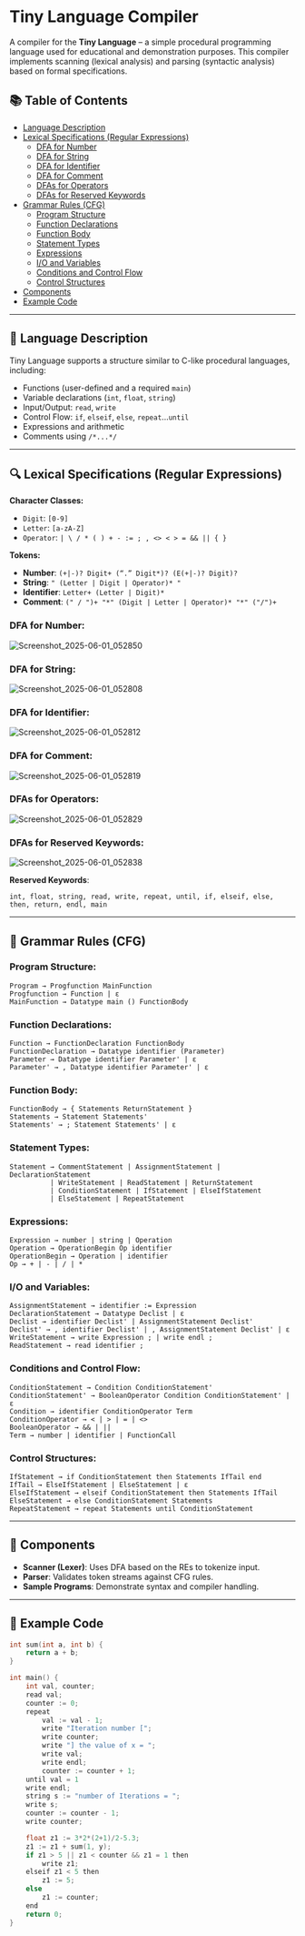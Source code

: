 
# Tiny Language Compiler

A compiler for the **Tiny Language** – a simple procedural programming language used for educational and demonstration purposes. This compiler implements scanning (lexical analysis) and parsing (syntactic analysis) based on formal specifications.

## 📚 Table of Contents

- [Language Description](#-language-description)
- [Lexical Specifications (Regular Expressions)](#-lexical-specifications-regular-expressions)
	- [DFA for Number](#dfa-for-number)
	- [DFA for String](#dfa-for-string)
	- [DFA for Identifier](#dfa-for-identifier)
	- [DFA for Comment](#dfa-for-comment)
	- [DFAs for Operators](#dfas-for-operators)
	- [DFAs for Reserved Keywords](#dfas-for-reserved-keywords)
- [Grammar Rules (CFG)](#-grammar-rules-cfg)
  - [Program Structure](#program-structure)
  - [Function Declarations](#function-declarations)
  - [Function Body](#function-body)
  - [Statement Types](#statement-types)
  - [Expressions](#expressions)
  - [I/O and Variables](#io-and-variables)
  - [Conditions and Control Flow](#conditions-and-control-flow)
  - [Control Structures](#control-structures)
- [Components](#-components)
- [Example Code](#-example-code)

---

## 📜 Language Description

Tiny Language supports a structure similar to C-like procedural languages, including:

- Functions (user-defined and a required `main`)
- Variable declarations (`int`, `float`, `string`)
- Input/Output: `read`, `write`
- Control Flow: `if`, `elseif`, `else`, `repeat`...`until`
- Expressions and arithmetic
- Comments using `/*...*/`

---

## 🔍 Lexical Specifications (Regular Expressions)

**Character Classes:**
- `Digit`: `[0-9]`
- `Letter`: `[a-zA-Z]`
- `Operator`: `| \ / * ( ) + - := ; , <> < > = && || { }`

**Tokens:**
- **Number**: `(+|-)? Digit+ (“.” Digit*)? (E(+|-)? Digit)?`
- **String**: `" (Letter | Digit | Operator)* "`
- **Identifier**: `Letter+ (Letter | Digit)*`
- **Comment**: `(" / ")+ "*" (Digit | Letter | Operator)* "*" ("/")+`

### DFA for Number:
![Screenshot_2025-06-01_052850](https://github.com/user-attachments/assets/ad564cc8-9264-4feb-82f0-1abc3b4db270)

### DFA for String:
![Screenshot_2025-06-01_052808](https://github.com/user-attachments/assets/6eb3ce69-5e13-4fcb-9e96-f64eb66db27e)


### DFA for Identifier:

![Screenshot_2025-06-01_052812](https://github.com/user-attachments/assets/da6309f9-44d0-4c9b-8c43-1db06ffbfe54)

### DFA for Comment:
![Screenshot_2025-06-01_052819](https://github.com/user-attachments/assets/fc936c7a-ba93-4584-a3bf-544b195ac516)


### DFAs for Operators:
![Screenshot_2025-06-01_052829](https://github.com/user-attachments/assets/69fb60ca-57c9-41d0-bd43-96f54e6c8902)

### DFAs for Reserved Keywords:

![Screenshot_2025-06-01_052838](https://github.com/user-attachments/assets/1ba43266-97d7-4c70-8712-88205913f661)


**Reserved Keywords**:
```
int, float, string, read, write, repeat, until, if, elseif, else,
then, return, endl, main
```

---

## 🧠 Grammar Rules (CFG)

### Program Structure:
```
Program → Progfunction MainFunction
Progfunction → Function | ε
MainFunction → Datatype main () FunctionBody
```

### Function Declarations:
```
Function → FunctionDeclaration FunctionBody
FunctionDeclaration → Datatype identifier (Parameter)
Parameter → Datatype identifier Parameter' | ε
Parameter' → , Datatype identifier Parameter' | ε
```

### Function Body:
```
FunctionBody → { Statements ReturnStatement }
Statements → Statement Statements'
Statements' → ; Statement Statements' | ε
```

### Statement Types:
```
Statement → CommentStatement | AssignmentStatement | DeclarationStatement
          | WriteStatement | ReadStatement | ReturnStatement
          | ConditionStatement | IfStatement | ElseIfStatement
          | ElseStatement | RepeatStatement
```

### Expressions:
```
Expression → number | string | Operation
Operation → OperationBegin Op identifier
OperationBegin → Operation | identifier
Op → + | - | / | *
```

### I/O and Variables:
```
AssignmentStatement → identifier := Expression
DeclarationStatement → Datatype Declist | ε
Declist → identifier Declist' | AssignmentStatement Declist'
Declist' → , identifier Declist' | , AssignmentStatement Declist' | ε
WriteStatement → write Expression ; | write endl ;
ReadStatement → read identifier ;
```

### Conditions and Control Flow:
```
ConditionStatement → Condition ConditionStatement'
ConditionStatement' → BooleanOperator Condition ConditionStatement' | ε
Condition → identifier ConditionOperator Term
ConditionOperator → < | > | = | <>
BooleanOperator → && | ||
Term → number | identifier | FunctionCall
```

### Control Structures:
```
IfStatement → if ConditionStatement then Statements IfTail end
IfTail → ElseIfStatement | ElseStatement | ε
ElseIfStatement → elseif ConditionStatement then Statements IfTail
ElseStatement → else ConditionStatement Statements
RepeatStatement → repeat Statements until ConditionStatement
```

---

## 🔧 Components

- **Scanner (Lexer)**: Uses DFA based on the REs to tokenize input.
- **Parser**: Validates token streams against CFG rules.
- **Sample Programs**: Demonstrate syntax and compiler handling.

---

## 📂 Example Code

```c
int sum(int a, int b) {
    return a + b;
}

int main() {
    int val, counter;
    read val;
    counter := 0;
    repeat
        val := val - 1;
        write "Iteration number [";
        write counter;
        write "] the value of x = ";
        write val;
        write endl;
        counter := counter + 1;
    until val = 1
    write endl;
    string s := "number of Iterations = ";
    write s;
    counter := counter - 1;
    write counter;

    float z1 := 3*2*(2+1)/2-5.3;
    z1 := z1 + sum(1, y);
    if z1 > 5 || z1 < counter && z1 = 1 then
        write z1;
    elseif z1 < 5 then
        z1 := 5;
    else
        z1 := counter;
    end
    return 0;
}
```

